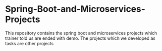 # Spring-Boot-and-Microservices-Projects
This repository contains the spring boot and microservices projects which trainer told us are ended with demo. The projects which we developed as tasks are other projects
